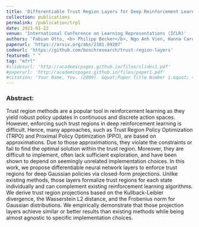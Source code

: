 ```yaml
---
title: 'Differentiable Trust Region Layers for Deep Reinforcement Learning'
collection: publications
permalink: /publication/trpl
date: 2021-01-22
venue: 'International Conference on Learning Representations (ICLR)'
authors: 'Fabian Otto, <b> Philipp Becker</b>, Ngo Anh Vien, Hanna Carolin Ziesche, Gerhard Neumann'
paperurl: 'https://arxiv.org/abs/2101.09207'
codeurl: 'https://github.com/boschresearch/trust-region-layers'
featured: " " 
tag: "mfrl"
#slidesurl: 'http://academicpages.github.io/files/slides1.pdf'
#paperurl: 'http://academicpages.github.io/files/paper1.pdf'
#citation: 'Your Name, You. (2009). &quot;Paper Title Number 1.&quot; <i>Journal 1</i>. 1(1).'
---
```


<p>
<h3> Abstract: </h3>

Trust region methods are a popular tool in reinforcement learning as they yield robust policy updates in continuous and discrete action spaces. However, enforcing such trust regions in deep reinforcement learning is difficult. Hence, many approaches, such as Trust Region Policy Optimization (TRPO) and Proximal Policy Optimization (PPO), are based on approximations. Due to those approximations, they violate the constraints or fail to find the optimal solution within the trust region. Moreover, they are difficult to implement, often lack sufficient exploration, and have been shown to depend on seemingly unrelated implementation choices. In this work, we propose differentiable neural network layers to enforce trust regions for deep Gaussian policies via closed-form projections. Unlike existing methods, those layers formalize trust regions for each state individually and can complement existing reinforcement learning algorithms. We derive trust region projections based on the Kullback-Leibler divergence, the Wasserstein L2 distance, and the Frobenius norm for Gaussian distributions. We empirically demonstrate that those projection layers achieve similar or better results than existing methods while being almost agnostic to specific implementation choices.
</p>